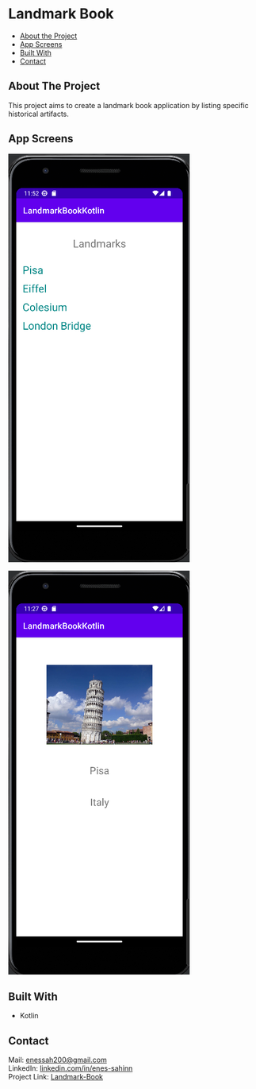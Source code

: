 # Landmark Book

* [About the Project](#about-the-project)
* [App Screens](#app-screens)
* [Built With](#built-with)
* [Contact](#contact)

## About The Project

This project aims to create a landmark book application by listing specific historical artifacts.

## App Screens
![alt text](https://github.com/enes-sahinn/Landmark-Book/blob/master/app_screen2.png)

![alt text](https://github.com/enes-sahinn/Landmark-Book/blob/master/app_screen1.png)

## Built With

* Kotlin

## Contact
Mail: enessah200@gmail.com\
LinkedIn: [linkedin.com/in/enes-sahinn](https://www.linkedin.com/in/enes-sahinn/)\
Project Link: [Landmark-Book](https://github.com/enes-sahinn/Landmark-Book)
